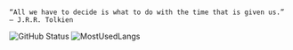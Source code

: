 
# <p align="center" >
    “All we have to decide is what to do with the time that is given us.” ― J.R.R. Tolkien 
   </p>



   

![GitHub Status](https://github-readme-stats.vercel.app/api?username=Mateus-Kent&count_private=true&theme=nightowl&show_icons=true)   ![MostUsedLangs](https://github-readme-stats.vercel.app/api/top-langs/?username=Mateus-Kent&theme=nightowl&layout=compact&langs_count=8)



